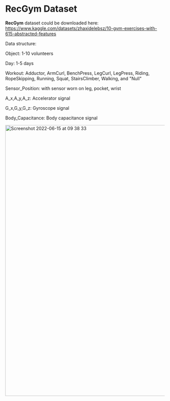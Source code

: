 
# RecGym Dataset 

**RecGym** dataset could be downloaded here: 
https://www.kaggle.com/datasets/zhaxidelebsz/10-gym-exercises-with-615-abstracted-features

Data structure: 

Object: 1-10 volunteers

Day: 1-5 days

Workout: Adductor, ArmCurl, BenchPress, LegCurl, LegPress, Riding, RopeSkipping, Running, Squat, StairsClimber, Walking, and "Null"

Sensor_Position: with sensor worn on leg, pocket, wrist

A_x,A_y,A_z: Accelerator signal

G_x,G_y,G_z: Gyroscope signal 

Body_Capacitance: Body capacitance signal



<img width="853" alt="Screenshot 2022-06-15 at 09 38 33" src="https://user-images.githubusercontent.com/12549420/173771312-7ca6049e-f01d-4af1-9e7e-8a801a240fff.png">



